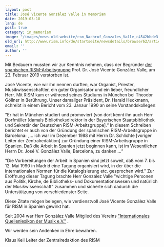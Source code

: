 ```yaml
---
layout: post
title: José Vicente González Valle in memoriam
date: 2019-03-18
lang: de
post: true
category: in_memoriam
image: "/images/news-old-website/csm_Nachruf_Gonzales_Valle_c4542bbde3.jpg"
old_url: http://www.rism.info/de/startseite/newsdetails/browse/62/article/64/jose-vicente-gonzalez-valle-in-memoriam.html
email: ''
author: ''
---
```



Mit Bedauern mussten wir zur Kenntnis nehmen, dass der Begründer [der spanischen RISM-Arbeitsgruppe](/de/workgroups/spain-barcelona-consejo-superior-de-investigaciones-cientificas-institucion-mila-y-fontanals-u-ei-musicologia/home.html) Prof. Dr. José Vicente González Valle, am 23. Februar 2019 verstorben ist.

José Vicente, wie wir ihn nennen durften, war Organist, Priester, Musikwissenschaftler, ein guter Organisator und ein lieber, freundlicher Herr. Mit RISM kam er während seines Studiums in München bei Theodor Göllner in Berührung. Unser damaliger Präsident, Dr. Harald Heckmann, schreibt in einem Bericht vom 23. Janaur 1990 an seine Vorstandskollegen:

"Er hat in München studiert und promoviert (von dort kennt ihn auch Herr Dorfmüller [damals Bibliotheksdirektor in der Bayerischen Staatsbibliothek und Sekretär der Deutschen RISM-Arbeitsgruppe].“ In diesem Schreiben berichtet er auch von der Gründung der spanischen RISM-Arbeitsgruppe in Barcelona: „… ich war im Dezember 1988 mit Herrn Dr. Schlichte [voriger Leiter der Zentralredaktion] zur Gründung einer RISM-Arbeitsgruppe in Spanien. Daß die Arbeit in Spanien jetzt beginnen kann, ist im Wesentlichen Herrn Dr. José V. González Valle, Barcelona, zu danken ...“

"Die Vorbereitungen der Arbeit in Spanien sind jetzt soweit, daß vom 7. bis 12. Mai 1990 in Madrid eine Tagung organisiert wird, in der über die internationalen Normen für die Katalogisierung etc. gesprochen wird." Zur Eröffnung dieser Tagung brachte Herr González Valle "wichtige Personen aus Politik, Kirche, de Bibliotheks- und Dokumentationswesen und natürlich der Musikwissenschaft" zusammen und sicherte sich dadurch die Unterstützung von verschiedenster Seite.

Diese Zitate mögen belegen, wie verdienstvoll José Vicente González Valle für RISM in Spanien gewirkt hat.

Seit 2004 war Herr González Valle Mitglied des Vereins ["Internationales Quellenlexikon der Musik e.V."](/de/unternehmen/verein-internationales-quellenlexikon-der-musik.html) .

Wir werden sein Andenken in Ehre bewahren.

Klaus Keil
Leiter der Zentralredaktion des RISM



<script type="text/javascript">var switchTo5x=true;</script><script type="text/javascript" src="http://w.sharethis.com/button/buttons.js"></script><script type="text/javascript">stLight.options({publisher: "9b601438-1ce1-49d8-bfd7-9cff5df54c17", doNotHash: false, doNotCopy: false, hashAddressBar: false});</script>